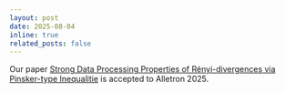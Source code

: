 ```yaml
---
layout: post
date: 2025-08-04
inline: true
related_posts: false
---
```


Our paper [Strong Data Processing Properties of Rényi-divergences via Pinsker-type Inequalitie](https://arxiv.org/abs/2501.11473) is accepted to Alletron 2025.
